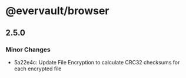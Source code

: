 # @evervault/browser

## 2.5.0

### Minor Changes

- 5a22e4c: Update File Encryption to calculate CRC32 checksums for each encrypted file
